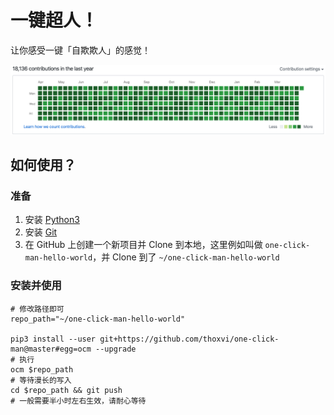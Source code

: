 # 一键超人！

让你感受一键「自欺欺人」的感觉！

![demo](./demo.png)

## 如何使用？

### 准备

1. 安装 [Python3](https://www.python.org/downloads/)
2. 安装 [Git](https://git-scm.com/downloads)
3. 在 GitHub 上创建一个新项目并 Clone 到本地，这里例如叫做 `one-click-man-hello-world`，并 Clone 到了 `~/one-click-man-hello-world`

### 安装并使用

```shell script
# 修改路径即可
repo_path="~/one-click-man-hello-world"

pip3 install --user git+https://github.com/thoxvi/one-click-man@master#egg=ocm --upgrade
# 执行
ocm $repo_path
# 等待漫长的写入
cd $repo_path && git push
# 一般需要半小时左右生效，请耐心等待
```
